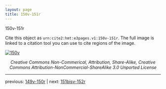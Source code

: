 ```yaml
---
layout: page
title: 150v-151r
---
```


150v-151r

Cite this object as `urn:cite2:hmt:e3pages.v1:150v-151r`.  The full image is linked to a citation tool you can use to cite regions of the image.

[![150v](http://www.homermultitext.org/iipsrv?IIIF=/project/homer/pyramidal/deepzoom/hmt/e3bifolio/v1/E3_150v_151r.tif/full/800,/0/default.jpg)](http://www.homermultitext.org/ict2/?urn=urn:cite2:hmt:e3bifolio.v1:E3_150v_151r) 

<p style="text-align: center; font-style: italic;">Creative Commons Non-Commerical, Attribution, Share-Alike, Creative Commons Attribution-NonCommercial-ShareAlike 3.0 Unported License</p>

---

previous: [149v-150r](../149v-150r/) | next: [151bisv-152r](../151bisv-152r/)
